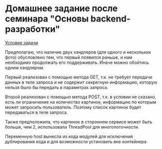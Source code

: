# Домашнее задание после семинара "Основы backend-разработки"

[Условие задачи](task.md)

Предполагаю, что наличие двух хэндлеров (для одного и нескольких фото) обусловлено тем, что первый появился раньше, и нам необходимо продолжать его поддерживать. Иначе можно обойтись одним хэндлером.

Первый реализован с помощью метода GET, т.к. не требует передачи данных в теле запроса и не содержит секретную информацию, которую нельзя было бы передать в параметрах запроса.

Второй реализован с помощью метода POST, т.к. в условии не сказано, есть ли ограничение на количество картинок, информацию по которым может запросить пользователь. Поэтому список картинок будет передаваться в теле запроса.

Также предположила, что картинок в стороннем сервисе может быть больше, чем 2, использовала ThreadPool для многопоточности.

Переменную host вынесла из кода модулей для исключения дублирования кода и для возможности установить вне контейнера 
